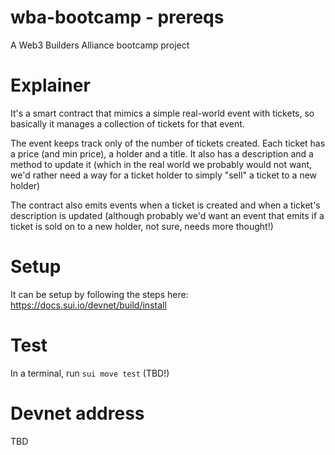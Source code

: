 # wba-bootcamp - prereqs
A Web3 Builders Alliance bootcamp project

# Explainer
It's a smart contract that mimics a simple real-world event with tickets, so basically it manages a collection of tickets for that event.

The event keeps track only of the number of tickets created.
Each ticket has a price (and min price), a holder and a title. It also has a description and a method to update it (which in the real world we probably would not want, we'd rather need a way for a ticket holder to simply "sell" a ticket to a new holder)

The contract also emits events when a ticket is created and when a ticket's description is updated (although probably we'd want an event that emits if a ticket is sold on to a new holder, not sure, needs more thought!)

# Setup
It can be setup by following the steps here:
https://docs.sui.io/devnet/build/install

# Test
In a terminal, run `sui move test` (TBD!)

# Devnet address
TBD